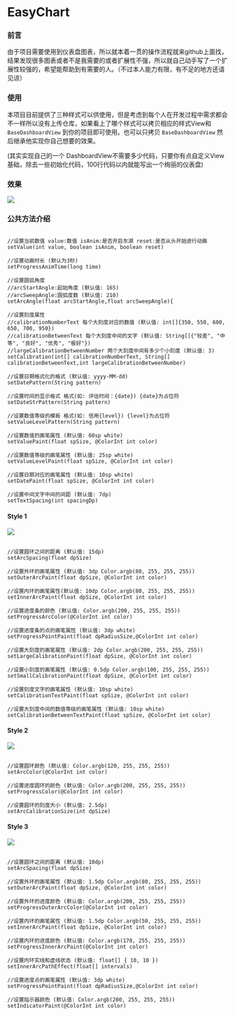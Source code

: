 # EasyChart

### 前言

由于项目需要使用到仪表盘图表，所以就本着一贯的操作流程就来github上面找，结果发现很多图表或者不是我需要的或者扩展性不强，所以就自己动手写了一个扩展性较强的，希望能帮助到有需要的人。（不过本人能力有限，有不足的地方还请见谅）

### 使用

本项目目前提供了三种样式可以供使用，但是考虑到每个人在开发过程中需求都会不一样所以没有上传仓库，如果看上了哪个样式可以拷贝相应的样式View和 `BaseDashboardView` 到你的项目即可使用。也可以只拷贝 `BaseDashboardView` 然后继承他实现你自己想要的效果。

(其实实现自己的一个 DashboardView不需要多少代码，只要你有点自定义View基础，除去一些初始化代码，100行代码以内就能写出一个绚丽的仪表盘)

### 效果

![](https://github.com/apinIron/EasyChart/blob/master/image/frame.gif)

### 公共方法介绍

```

//设置当前数值 value:数值 isAnim:是否开启东湖 reset:是否从头开始进行动画
setValue(int value, boolean isAnim, boolean reset)

//设置动画时长 (默认为3秒)
setProgressAnimTime(long time)

//设置圆弧角度 
//arcStartAngle:起始角度 (默认值: 165)
//arcSweepAngle:圆弧度数 (默认值: 210)
setArcAngle(float arcStartAngle,float arcSweepAngle){

//设置刻度属性
//calibrationNumberText 每个大刻度对应的数值 (默认值: int[]{350, 550, 600, 650, 700, 950})
//calibrationBetweenText 每个大刻度中间的文字 (默认值: String[]{"较差", "中等", "良好", "优秀", "极好"})
//largeCalibrationBetweenNumber 两个大刻度中间有多少个小刻度 (默认值: 3)
setCalibration(int[] calibrationNumberText, String[] calibrationBetweenText,int largeCalibrationBetweenNumber)

//设置日期格式化的格式 (默认值: yyyy-MM-dd)
setDatePattern(String pattern)

//设置时间的显示格式 格式(如: 评估时间：{date}) {date}为占位符
setDateStrPattern(String pattern)

//设置数值等级的模板 格式(如: 信用{level}) {level}为占位符
setValueLevelPattern(String pattern)

//设置数值的画笔属性 (默认值: 60sp white)
setValuePaint(float spSize, @ColorInt int color)

//设置数值等级的画笔属性 (默认值: 25sp white)
setValueLevelPaint(float spSize, @ColorInt int color)

//设置日期对应的画笔属性 (默认值: 10sp white)
setDatePaint(float spSize, @ColorInt int color)

//设置中间文字中间的间距 (默认值: 7dp)
setTextSpacing(int spacingDp)

```

#### Style 1

![](https://github.com/apinIron/EasyChart/blob/master/image/1.png)

```

//设置圆环之间的距离 (默认值: 15dp)
setArcSpacing(float dpSize)

//设置外环的画笔属性 (默认值: 3dp Color.argb(80, 255, 255, 255))
setOuterArcPaint(float dpSize, @ColorInt int color)

//设置内环的画笔属性(默认值: 10dp Color.argb(80, 255, 255, 255))
setInnerArcPaint(float dpSize, @ColorInt int color)

//设置进度条的颜色 (默认值: Color.argb(200, 255, 255, 255))
setProgressArcColor(@ColorInt int color)

//设置进度条的点的画笔属性 (默认值: 3dp white)
setProgressPointPaint(float dpRadiusSize,@ColorInt int color)

//设置大刻度的画笔属性 (默认值: 2dp Color.argb(200, 255, 255, 255))
setLargeCalibrationPaint(float dpSize, @ColorInt int color)

//设置小刻度的画笔属性 (默认值: 0.5dp Color.argb(100, 255, 255, 255))
setSmallCalibrationPaint(float dpSize, @ColorInt int color)

//设置刻度文字的画笔属性 (默认值: 10sp white)
setCalibrationTextPaint(float spSize, @ColorInt int color)

//设置大刻度中间的数值等级的画笔属性 (默认值: 10sp white)
setCalibrationBetweenTextPaint(float spSize, @ColorInt int color)

```

#### Style 2

![](https://github.com/apinIron/EasyChart/blob/master/image/2.png)

```

//设置圆环颜色 (默认值: Color.argb(120, 255, 255, 255))
setArcColor(@ColorInt int color)

//设置进度圆环的颜色 (默认值: Color.argb(200, 255, 255, 255))
setProgressColor(@ColorInt int color)

//设置圆环的刻度大小 (默认值: 2.5dp)
setArcCalibrationSize(int dpSize)

```

#### Style 3

![](https://github.com/apinIron/EasyChart/blob/master/image/3.png)

```

//设置圆环之间的距离 (默认值: 10dp)
setArcSpacing(float dpSize)

//设置外环的画笔属性 (默认值: 1.5dp Color.argb(80, 255, 255, 255))
setOuterArcPaint(float dpSize, @ColorInt int color)

//设置外环的进度颜色 (默认值: Color.argb(200, 255, 255, 255))
setProgressOuterArcColor(@ColorInt int color)

//设置内环的画笔属性 (默认值: 1.5dp Color.argb(50, 255, 255, 255))
setInnerArcPaint(float dpSize, @ColorInt int color)

//设置内环的进度颜色 (默认值: Color.argb(170, 255, 255, 255))
setProgressInnerArcPaint(@ColorInt int color)

//设置内环实线和虚线状态 (默认值: float[] { 10, 10 })
setInnerArcPathEffect(float[] intervals)

//设置进度点的画笔属性 (默认值: 3dp white)
setProgressPointPaint(float dpRadiusSize,@ColorInt int color)

//设置指示器颜色 (默认值: Color.argb(200, 255, 255, 255))
setIndicatorPaint(@ColorInt int color)

```

